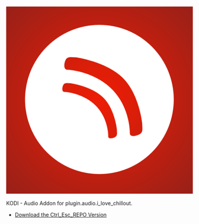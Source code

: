 ![I LOve Chillout Music Addon](icon.png)

KODI - Audio Addon for plugin.audio.i_love_chillout.



* [Download the Ctrl_Esc_REPO Version](https://bit.ly/3i12eLW)



